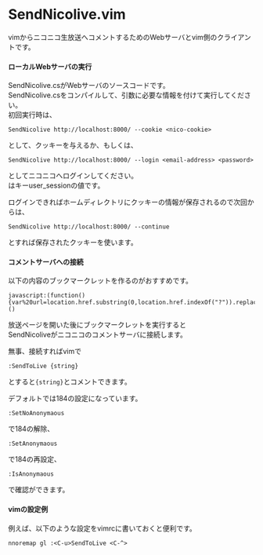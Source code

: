 SendNicolive.vim
================

vimからニコニコ生放送へコメントするためのWebサーバとvim側のクライアントです。

#### ローカルWebサーバの実行

SendNicolive.csがWebサーバのソースコードです。  
SendNicolive.csをコンパイルして、引数に必要な情報を付けて実行してください。  
初回実行時は、  

```
SendNicolive http://localhost:8000/ --cookie <nico-cookie>
```

として、クッキーを与えるか、もしくは、

```
SendNicolive http://localhost:8000/ --login <email-address> <password>
```

としてニコニコへログインしてください。  
<nico-cookie>はキーuser_sessionの値です。

ログインできればホームディレクトリにクッキーの情報が保存されるので次回からは、

```
SendNicolive http://localhost:8000/ --continue
```

とすれば保存されたクッキーを使います。

#### コメントサーバへの接続

以下の内容のブックマークレットを作るのがおすすめです。

```
javascript:(function(){var%20url=location.href.substring(0,location.href.indexOf("?")).replace("live.nicovideo.jp/watch/","localhost:8000/connect?");var%20xhr=new%20XMLHttpRequest();xhr.open('GET',url,true);xhr.send();})()
```

放送ページを開いた後にブックマークレットを実行すると  
SendNicoliveがニコニコのコメントサーバに接続します。  

無事、接続すればvimで  

```
:SendToLive {string}  
```

とすると`{string}`とコメントできます。

デフォルトでは184の設定になっています。

```
:SetNoAnonymaous
```

で184の解除、

```
:SetAnonymaous
```

で184の再設定、

```
:IsAnonymaous
```

で確認ができます。

#### vimの設定例

例えば、以下のような設定をvimrcに書いておくと便利です。

```
nnoremap gl :<C-u>SendToLive <C-^>
```

